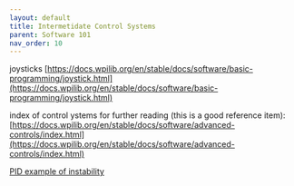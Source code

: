 ```yaml
---
layout: default
title: Intermetidate Control Systems
parent: Software 101
nav_order: 10
---
```


joysticks [https://docs.wpilib.org/en/stable/docs/software/basic-programming/joystick.html](https://docs.wpilib.org/en/stable/docs/software/basic-programming/joystick.html)

index of control ystems for further reading (this is a good reference item): [https://docs.wpilib.org/en/stable/docs/software/advanced-controls/index.html](https://docs.wpilib.org/en/stable/docs/software/advanced-controls/index.html)



[PID example of instability](/glossary/PID.md#example%20of%20instability)